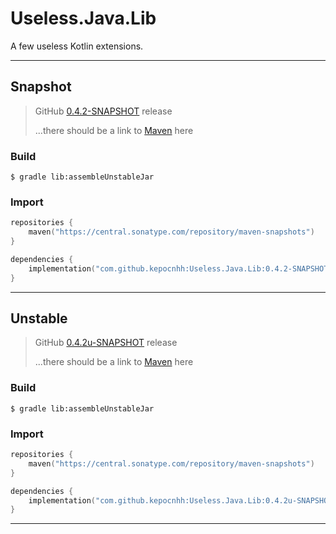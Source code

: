 # Useless.Java.Lib
A few useless Kotlin extensions.

---

## Snapshot

> GitHub [0.4.2-SNAPSHOT](https://github.com/kepocnhh/Useless.Java.Lib/releases/tag/0.4.2-SNAPSHOT) release
>
> ...there should be a link to [Maven](https://central.sonatype.com) here

### Build
```
$ gradle lib:assembleUnstableJar
```

### Import
```kotlin
repositories {
    maven("https://central.sonatype.com/repository/maven-snapshots")
}

dependencies {
    implementation("com.github.kepocnhh:Useless.Java.Lib:0.4.2-SNAPSHOT")
}
```

---

## Unstable

> GitHub [0.4.2u-SNAPSHOT](https://github.com/kepocnhh/Useless.Java.Lib/releases/tag/0.4.2u-SNAPSHOT) release
> 
> ...there should be a link to [Maven](https://central.sonatype.com) here

### Build
```
$ gradle lib:assembleUnstableJar
```

### Import
```kotlin
repositories {
    maven("https://central.sonatype.com/repository/maven-snapshots")
}

dependencies {
    implementation("com.github.kepocnhh:Useless.Java.Lib:0.4.2u-SNAPSHOT")
}
```

---

